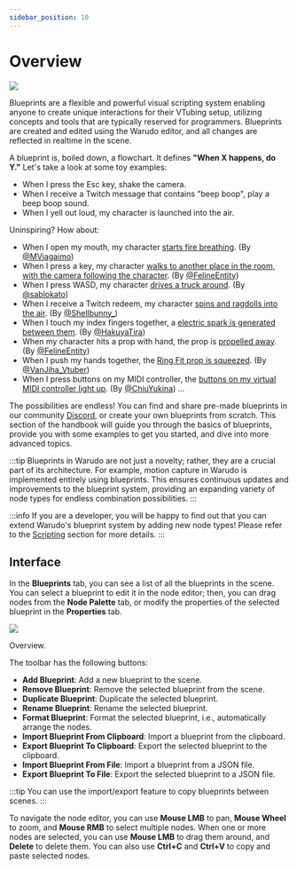 ```yaml
---
sidebar_position: 10
---
```


# Overview

![](/doc-img/blueprints-cover.jpg)

Blueprints are a flexible and powerful visual scripting system enabling anyone to create unique interactions for their VTubing setup, utilizing concepts and tools that are typically reserved for programmers. Blueprints are created and edited using the Warudo editor, and all changes are reflected in realtime in the scene.

A blueprint is, boiled down, a flowchart. It defines **"When X happens, do Y."** Let's take a look at some toy examples:

* When I press the Esc key, shake the camera.
* When I receive a Twitch message that contains "beep boop", play a beep boop sound.
* When I yell out loud, my character is launched into the air.

Uninspiring? How about:

* When I open my mouth, my character [starts fire breathing](https://twitter.com/MVjagaimo/status/1725869971845333173/video/1). (By [@MVjagaimo](https://twitter.com/MVjagaimo))
* When I press a key, my character [walks to another place in the room, with the camera following the character](https://twitter.com/FelineEntity/status/1730225167572615582). (By [@FelineEntity](https://twitter.com/FelineEntity))
* When I press WASD, my character [drives a truck around](https://twitter.com/sablokato/status/1731679138677768700). (By [@sablokato](https://twitter.com/sablokato))
* When I receive a Twitch redeem, my character [spins and ragdolls into the air](https://twitter.com/Shellbunny_/status/1712629869488853260). (By [@Shellbunny_](https://twitter.com/Shellbunny_))
* When I touch my index fingers together, a [electric spark is generated between them](https://twitter.com/hakuyalabs/status/1724364814158360767). (By [@HakuyaTira](https://twitter.com/hakuyatira))
* When my character hits a prop with hand, the prop is [propelled away](https://twitter.com/FelineEntity/status/1727379837185319176). (By [@FelineEntity](https://twitter.com/FelineEntity))
* When I push my hands together, the [Ring Fit prop is squeezed](https://twitter.com/VanJiha_Vtuber/status/1737645095095341397/video/1). (By [@VanJiha_Vtuber](https://twitter.com/VanJiha_Vtuber))
* When I press buttons on my MIDI controller, the [buttons on my virtual MIDI controller light up](https://twitter.com/ChiuYukina/status/1734913824086729149). (By [@ChiuYukina](https://twitter.com/ChiuYukina))
  ...

The possibilities are endless! You can find and share pre-made blueprints in our community [Discord](https://discord.gg/warudo), or create your own blueprints from scratch. This section of the handbook will guide you through the basics of blueprints, provide you with some examples to get you started, and dive into more advanced topics.

:::tip
Blueprints in Warudo are not just a novelty; rather, they are a crucial part of its architecture. For example, motion capture in Warudo is implemented entirely using blueprints. This ensures continuous updates and improvements to the blueprint system, providing an expanding variety of node types for endless combination possibilities.
:::

:::info
If you are a developer, you will be happy to find out that you can extend Warudo's blueprint system by adding new node types! Please refer to the [Scripting](http://localhost:3002/docs/scripting/overview) section for more details.
:::

## Interface

In the **Blueprints** tab, you can see a list of all the blueprints in the scene. You can select a blueprint to edit it in the node editor; then, you can drag nodes from the **Node Palette** tab, or modify the properties of the selected blueprint in the **Properties** tab.

![](/doc-img/en-blueprints-1.png)
<p class="img-desc">Overview.</p>

The toolbar has the following buttons:
* **Add Blueprint**: Add a new blueprint to the scene.
* **Remove Blueprint**: Remove the selected blueprint from the scene.
* **Duplicate Blueprint**: Duplicate the selected blueprint.
* **Rename Blueprint**: Rename the selected blueprint.
* **Format Blueprint**: Format the selected blueprint, i.e., automatically arrange the nodes.
* **Import Blueprint From Clipboard**: Import a blueprint from the clipboard.
* **Export Blueprint To Clipboard**: Export the selected blueprint to the clipboard.
* **Import Blueprint From File**: Import a blueprint from a JSON file.
* **Export Blueprint To File**: Export the selected blueprint to a JSON file.

:::tip
You can use the import/export feature to copy blueprints between scenes.
:::

To navigate the node editor, you can use **Mouse LMB** to pan, **Mouse Wheel** to zoom, and **Mouse RMB** to select multiple nodes. When one or more nodes are selected, you can use **Mouse LMB** to drag them around, and **Delete** to delete them. You can also use **Ctrl+C** and **Ctrl+V** to copy and paste selected nodes.
